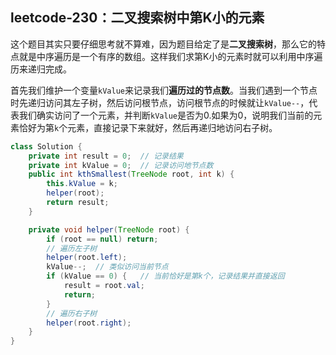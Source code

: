 ## leetcode-230：二叉搜索树中第K小的元素

这个题目其实只要仔细思考就不算难，因为题目给定了是**二叉搜索树**，那么它的特点就是中序遍历是一个有序的数组。这样我们求第K小的元素时就可以利用中序遍历来递归完成。

首先我们维护一个变量`kValue`来记录我们**遍历过的节点数**。当我们遇到一个节点时先递归访问其左子树，然后访问根节点，访问根节点的时候就让`kValue--`，代表我们确实访问了一个元素，并判断`kValue`是否为0.如果为0，说明我们当前的元素恰好为第`k`个元素，直接记录下来就好，然后再递归地访问右子树。

```java
class Solution {
    private int result = 0;  // 记录结果
    private int kValue = 0;  // 记录访问地节点数
    public int kthSmallest(TreeNode root, int k) {
        this.kValue = k;
        helper(root);
        return result;
    }

    private void helper(TreeNode root) {
        if (root == null) return;
        // 遍历左子树
        helper(root.left);
        kValue--;  // 类似访问当前节点
        if (kValue == 0) {   // 当前恰好是第k个，记录结果并直接返回
            result = root.val;
            return;
        }
        // 遍历右子树
        helper(root.right);
    }
}
```

